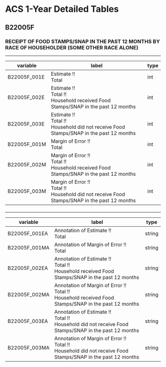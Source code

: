 # ACS 1-Year Detailed Tables

## B22005F

### RECEIPT OF FOOD STAMPS/SNAP IN THE PAST 12 MONTHS BY RACE OF HOUSEHOLDER (SOME OTHER RACE ALONE)

___

| variable | label | type |
| ----- | ----- | ----- |
| B22005F_001E | Estimate !!<br>Total | int |
| B22005F_002E | Estimate !!<br>Total !!<br>Household received Food Stamps/SNAP in the past 12 months | int |
| B22005F_003E | Estimate !!<br>Total !!<br>Household did not receive Food Stamps/SNAP in the past 12 months | int |
| B22005F_001M | Margin of Error !!<br>Total | int |
| B22005F_002M | Margin of Error !!<br>Total !!<br>Household received Food Stamps/SNAP in the past 12 months | int |
| B22005F_003M | Margin of Error !!<br>Total !!<br>Household did not receive Food Stamps/SNAP in the past 12 months | int |
### 

___

| variable | label | type |
| ----- | ----- | ----- |
| B22005F_001EA | Annotation of Estimate !!<br>Total | string |
| B22005F_001MA | Annotation of Margin of Error !!<br>Total | string |
| B22005F_002EA | Annotation of Estimate !!<br>Total !!<br>Household received Food Stamps/SNAP in the past 12 months | string |
| B22005F_002MA | Annotation of Margin of Error !!<br>Total !!<br>Household received Food Stamps/SNAP in the past 12 months | string |
| B22005F_003EA | Annotation of Estimate !!<br>Total !!<br>Household did not receive Food Stamps/SNAP in the past 12 months | string |
| B22005F_003MA | Annotation of Margin of Error !!<br>Total !!<br>Household did not receive Food Stamps/SNAP in the past 12 months | string |

